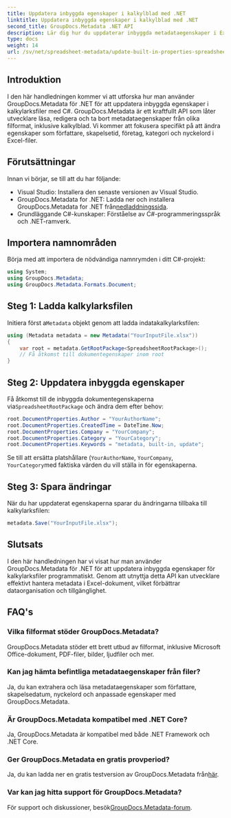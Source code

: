 ```yaml
---
title: Uppdatera inbyggda egenskaper i kalkylblad med .NET
linktitle: Uppdatera inbyggda egenskaper i kalkylblad med .NET
second_title: GroupDocs.Metadata .NET API
description: Lär dig hur du uppdaterar inbyggda metadataegenskaper i Excel-filer med GroupDocs.Metadata för .NET. Ändra författare, skapelsetid, företag och mer med C#.
type: docs
weight: 14
url: /sv/net/spreadsheet-metadata/update-built-in-properties-spreadsheets/
---
```

## Introduktion
I den här handledningen kommer vi att utforska hur man använder GroupDocs.Metadata för .NET för att uppdatera inbyggda egenskaper i kalkylarksfiler med C#. GroupDocs.Metadata är ett kraftfullt API som låter utvecklare läsa, redigera och ta bort metadataegenskaper från olika filformat, inklusive kalkylblad. Vi kommer att fokusera specifikt på att ändra egenskaper som författare, skapelsetid, företag, kategori och nyckelord i Excel-filer.
## Förutsättningar
Innan vi börjar, se till att du har följande:
- Visual Studio: Installera den senaste versionen av Visual Studio.
-  GroupDocs.Metadata for .NET: Ladda ner och installera GroupDocs.Metadata for .NET från[nedladdningssida](https://releases.groupdocs.com/metadata/net/).
- Grundläggande C#-kunskaper: Förståelse av C#-programmeringsspråk och .NET-ramverk.

## Importera namnområden
Börja med att importera de nödvändiga namnrymden i ditt C#-projekt:
```csharp
using System;
using GroupDocs.Metadata;
using GroupDocs.Metadata.Formats.Document;
```
## Steg 1: Ladda kalkylarksfilen
 Initiera först a`Metadata` objekt genom att ladda indatakalkylarksfilen:
```csharp
using (Metadata metadata = new Metadata("YourInputFile.xlsx"))
{
    var root = metadata.GetRootPackage<SpreadsheetRootPackage>();
    // Få åtkomst till dokumentegenskaper inom root
}
```
## Steg 2: Uppdatera inbyggda egenskaper
 Få åtkomst till de inbyggda dokumentegenskaperna via`SpreadsheetRootPackage` och ändra dem efter behov:
```csharp
root.DocumentProperties.Author = "YourAuthorName";
root.DocumentProperties.CreatedTime = DateTime.Now;
root.DocumentProperties.Company = "YourCompany";
root.DocumentProperties.Category = "YourCategory";
root.DocumentProperties.Keywords = "metadata, built-in, update";
```
Se till att ersätta platshållare (`YourAuthorName`, `YourCompany`, `YourCategory`med faktiska värden du vill ställa in för egenskaperna.
## Steg 3: Spara ändringar
När du har uppdaterat egenskaperna sparar du ändringarna tillbaka till kalkylarksfilen:
```csharp
metadata.Save("YourInputFile.xlsx");
```

## Slutsats
I den här handledningen har vi visat hur man använder GroupDocs.Metadata för .NET för att uppdatera inbyggda egenskaper för kalkylarksfiler programmatiskt. Genom att utnyttja detta API kan utvecklare effektivt hantera metadata i Excel-dokument, vilket förbättrar dataorganisation och tillgänglighet.

## FAQ's
### Vilka filformat stöder GroupDocs.Metadata?
GroupDocs.Metadata stöder ett brett utbud av filformat, inklusive Microsoft Office-dokument, PDF-filer, bilder, ljudfiler och mer.
### Kan jag hämta befintliga metadataegenskaper från filer?
Ja, du kan extrahera och läsa metadataegenskaper som författare, skapelsedatum, nyckelord och anpassade egenskaper med GroupDocs.Metadata.
### Är GroupDocs.Metadata kompatibel med .NET Core?
Ja, GroupDocs.Metadata är kompatibel med både .NET Framework och .NET Core.
### Ger GroupDocs.Metadata en gratis provperiod?
 Ja, du kan ladda ner en gratis testversion av GroupDocs.Metadata från[här](https://releases.groupdocs.com/).
### Var kan jag hitta support för GroupDocs.Metadata?
 För support och diskussioner, besök[GroupDocs.Metadata-forum](https://forum.groupdocs.com/c/metadata/14).